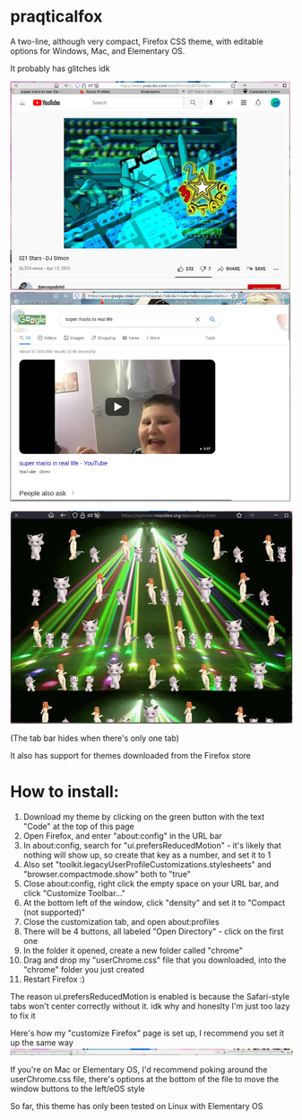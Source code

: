 # praqticalfox
A two-line, although very compact, Firefox CSS theme, with editable options for Windows, Mac, and Elementary OS.

It probably has glitches idk

<img src="preview1.png" width=500px> <img src="preview2.png" width=500px>

<img src="preview 3.png" width=600px>

(The tab bar hides when there's only one tab)

It also has support for themes downloaded from the Firefox store



# How to install:
1) Download my theme by clicking on the green button with the text "Code" at the top of this page
2) Open Firefox, and enter "about:config" in the URL bar
3) In about:config, search for "ui.prefersReducedMotion" - it's likely that nothing will show up, so create that key as a number, and set it to 1
4) Also set "toolkit.legacyUserProfileCustomizations.stylesheets" and "browser.compactmode.show" both to "true"
5) Close about:config, right click the empty space on your URL bar, and click "Customize Toolbar..."
6) At the bottom left of the window, click "density" and set it to "Compact (not supported)"
7) Close the customization tab, and open about:profiles
8) There will be 4 buttons, all labeled "Open Directory" - click on the first one
9) In the folder it opened, create a new folder called "chrome"
10) Drag and drop my "userChrome.css" file that you downloaded, into the "chrome" folder you just created
11) Restart Firefox :)

The reason ui.prefersReducedMotion is enabled is because the Safari-style tabs won't center correctly without it. idk why and honeslty I'm just too lazy to fix it

Here's how my "customize Firefox" page is set up, I recommend you set it up the same way
<img src="layout.png">

If you're on Mac or Elementary OS, I'd recommend poking around the userChrome.css file, there's options at the bottom of the file to move the window buttons to the left/eOS style

So far, this theme has only been tested on Linux with Elementary OS

